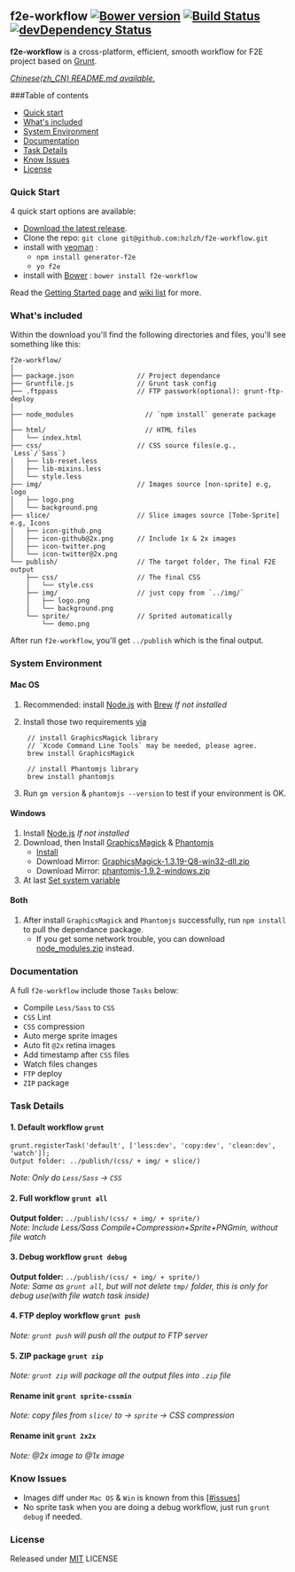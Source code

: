 ## f2e-workflow [![Bower version](https://badge.fury.io/bo/f2e-workflow.png)](http://badge.fury.io/bo/grunt-workflow) [![Build Status](https://secure.travis-ci.org/hzlzh/f2e-workflow.png)](http://travis-ci.org/hzlzh/f2e-workflow) [![devDependency Status](https://david-dm.org/hzlzh/f2e-workflow/dev-status.png?theme=shields.io)](https://david-dm.org/hzlzh/f2e-workflow#info=devDependencies)

**f2e-workflow** is a cross-platform, efficient, smooth workflow for F2E project based on [Grunt].

*[Chinese(zh_CN) README.md available.](https://github.com/hzlzh/Grunt-Workflow/blob/master/README-zh_CN.md)*   

###Table of contents

* [Quick start](#quick-start)
* [What's included](#whats-included)
* [System Environment](#system-environment)
* [Documentation](#documentation)
* [Task Details](#task-details)
* [Know Issues](know-issues)
* [License](license)

### Quick Start

4 quick start options are available:

- [Download the latest release](https://github.com/hzlzh/f2e-workflow/archive/master.zip).
- Clone the repo: `git clone git@github.com:hzlzh/f2e-workflow.git`
- install with [yeoman](http://yeoman.io/) : 
    - `npm install generator-f2e`
    - `yo f2e`
- install with [Bower](http://bower.io/) : `bower install f2e-workflow`

Read the [Getting Started page] and [wiki list] for more.

### What's included

Within the download you'll find the following directories and files, you'll see something like this:

```
f2e-workflow/
│
├── package.json                // Project dependance
├── Gruntfile.js                // Grunt task config
├── .ftppass                    // FTP passwork(optional): grunt-ftp-deploy
│
├── node_modules                  // `npm install` generate package
│
├── html/                         // HTML files
│   └── index.html
├── css/                        // CSS source files(e.g., `Less`/`Sass`)
│   ├── lib-reset.less
│   ├── lib-mixins.less
│   └── style.less
├── img/                        // Images source [non-sprite] e.g, logo
│   ├── logo.png
│   └── background.png
├── slice/                      // Slice images source [Tobe-Sprite] e.g, Icons
│   ├── icon-github.png
│   ├── icon-github@2x.png      // Include 1x & 2x images
│   ├── icon-twitter.png
│   └── icon-twitter@2x.png
└── publish/                    // The target folder, The final F2E output
    ├── css/                    // The final CSS
    │   └── style.css
    ├── img/                    // just copy from `../img/`
    │   ├── logo.png
    │   └── background.png
    └── sprite/                 // Sprited automatically
        └── demo.png
```

After run `f2e-workflow`, you'll get `../publish` which is the final output.

### System Environment

#### Mac OS

1. Recommended: install [Node.js] with [Brew] *If not installed*
2. Install those two requirements [via](https://github.com/Ensighten/spritesmith#requirements)

        // install GraphicsMagick library
        // `Xcode Command Line Tools` may be needed, please agree.
        brew install GraphicsMagick
        
        // install Phantomjs library
        brew install phantomjs

3. Run `gm version` & `phantomjs --version` to test if your environment is OK.

#### Windows

1. Install [Node.js] *If not installed*
2. Download, then Install [GraphicsMagick] & [Phantomjs]  
    * [Install ](https://github.com/hzlzh/f2e-workflow/issues/2)  
    * Download Mirror: [GraphicsMagick-1.3.19-Q8-win32-dll.zip](https://app.box.com/s/95johmr7aggnqvrcpabu)
    * Download Mirror: [phantomjs-1.9.2-windows.zip](https://app.box.com/s/95johmr7aggnqvrcpabu)
3. At last [Set system variable](https://github.com/hzlzh/f2e-workflow/issues/6)

#### Both

1. After install `GraphicsMagick` and `Phantomjs` successfully, run `npm install` to pull the dependance package.
    * If you get some network trouble, you can download [node_modules.zip](https://app.box.com/s/95johmr7aggnqvrcpabu) instead.

<a name="details"></a>
### Documentation

A full `f2e-workflow` include those `Tasks` below:
    
* Compile `Less/Sass` to `CSS`
* `CSS` Lint
* `CSS` compression
* Auto merge sprite images
* Auto fit `@2x` retina images
* Add timestamp after `CSS` files
* Watch files changes
* `FTP` deploy
* `ZIP` package

### Task Details

#### 1. Default workflow `grunt`

```
grunt.registerTask('default', ['less:dev', 'copy:dev', 'clean:dev', 'watch']);
Output folder: ../publish/(css/ + img/ + slice/) 
```

*Note: Only do `Less/Sass` -> `CSS`*


#### 2. Full workflow `grunt all`

**Output folder:** `../publish/(css/ + img/ + sprite/)`  
*Note: Include Less/Sass Compile+Compression+Sprite+PNGmin, without file watch*

#### 3. Debug workflow `grunt debug`

**Output folder:** `../publish/(css/ + img/ + sprite/)`  
*Note: Same as `grunt all`, but will not delete `tmp/` folder, this is only for debug use(with file watch task inside)*

#### 4. FTP deploy workflow `grunt push`

*Note: `grunt push` will push all the output to FTP server*

#### 5. ZIP package `grunt zip`

*Note: `grunt zip` will package all the output files into `.zip` file*

#### Rename init `grunt sprite-cssmin`

*Note: copy files from `slice/` to -> `sprite` -> CSS compression*

#### Rename init `grunt 2x2x`

*Note: @2x image to @1x image*


### Know Issues

* Images diff under `Mac OS` & `Win` is known from this [\[#issues\]](https://github.com/zauni/pngmin/issues/6)
* No sprite task when you are doing a debug workflow, just run `grunt debug` if needed.

### License

Released under [MIT] LICENSE

[MIT]: http://rem.mit-license.org/
[Grunt]: http://gruntjs.com/
[Getting Started page]: https://github.com/hzlzh/f2e-workflow#details
[wiki list]: https://github.com/hzlzh/f2e-workflow/issues
[Brew]: http://brew.sh/
[Node.js]: http://nodejs.org/
[GraphicsMagick]: http://www.graphicsmagick.org/
[Phantomjs]: http://phantomjs.org/